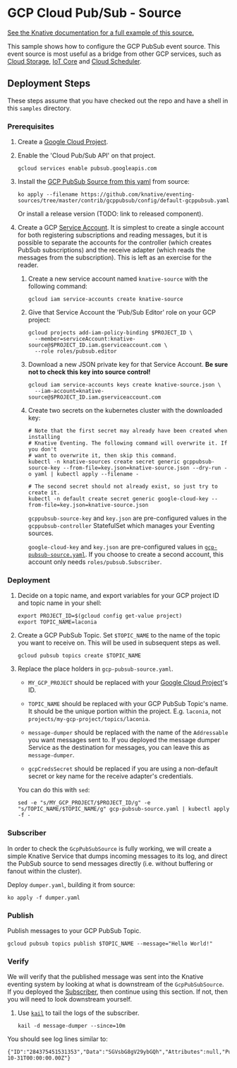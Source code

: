 # GCP Cloud Pub/Sub - Source

[See the Knative documentation for a full example of this source.](https://github.com/knative/docs/tree/master/eventing/samples/gcp-pubsub-source)

This sample shows how to configure the GCP PubSub event source. This event
source is most useful as a bridge from other GCP services, such as
[Cloud Storage](https://cloud.google.com/storage/docs/pubsub-notifications),
[IoT Core](https://cloud.google.com/iot/docs/how-tos/devices) and
[Cloud Scheduler](https://cloud.google.com/scheduler/docs/creating#).

## Deployment Steps

These steps assume that you have checked out the repo and have a shell
in this `samples` directory.

### Prerequisites

1. Create a
   [Google Cloud Project](https://cloud.google.com/resource-manager/docs/creating-managing-projects).
1. Enable the 'Cloud Pub/Sub API' on that project.

   ```shell
   gcloud services enable pubsub.googleapis.com
   ```

1. Install the
   [GCP PubSub Source from this yaml](../config/default-gcppubsub.yaml) from
   source:

   ```shell
   ko apply --filename https://github.com/knative/eventing-sources/tree/master/contrib/gcppubsub/config/default-gcppubsub.yaml
   ```

   Or install a release version (TODO: link to released component).

1. Create a GCP
   [Service Account](https://console.cloud.google.com/iam-admin/serviceaccounts/project).
   It is simplest to create a single account for both registering subscriptions
   and reading messages, but it is possible to separate the accounts for the
   controller (which creates PubSub subscriptions) and the receive adapter
   (which reads the messages from the subscription). This is left as an exercise
   for the reader.

   1. Create a new service account named `knative-source` with the following
      command:
 
      ```shell
      gcloud iam service-accounts create knative-source
      ```

    1. Give that Service Account the 'Pub/Sub Editor' role on your GCP project:
       ```shell
       gcloud projects add-iam-policy-binding $PROJECT_ID \
         --member=serviceAccount:knative-source@$PROJECT_ID.iam.gserviceaccount.com \
         --role roles/pubsub.editor
       ```

    1. Download a new JSON private key for that Service Account. **Be sure not to
       check this key into source control!**

       ```shell
       gcloud iam service-accounts keys create knative-source.json \
         --iam-account=knative-source@$PROJECT_ID.iam.gserviceaccount.com
       ```

    1. Create two secrets on the kubernetes cluster with the downloaded key:
                                                                                                      
       ```shell
       # Note that the first secret may already have been created when installing
       # Knative Eventing. The following command will overwrite it. If you don't
       # want to overwrite it, then skip this command.
       kubectl -n knative-sources create secret generic gcppubsub-source-key --from-file=key.json=knative-source.json --dry-run -o yaml | kubectl apply --filename -

       # The second secret should not already exist, so just try to create it.
       kubectl -n default create secret generic google-cloud-key --from-file=key.json=knative-source.json
       ```

       `gcppubsub-source-key` and `key.json` are pre-configured values in the
       `gcppubsub-controller` StatefulSet which manages your Eventing sources.

       `google-cloud-key` and `key.json` are pre-configured values in
       [`gcp-pubsub-source.yaml`](./gcp-pubsub-source.yaml). If you choose to
       create a second account, this account only needs
       `roles/pubsub.Subscriber`.


### Deployment

1. Decide on a topic name, and export variables for your GCP project
   ID and topic name in your shell:
   
   ```shell
   export PROJECT_ID=$(gcloud config get-value project)
   export TOPIC_NAME=laconia
   ```

1. Create a GCP PubSub Topic. Set `$TOPIC_NAME` to the name of the topic you
   want to receive on. This will be used in subsequent steps as well.

   ```shell
   gcloud pubsub topics create $TOPIC_NAME
   ```

1. Replace the place holders in `gcp-pubsub-source.yaml`.

   - `MY_GCP_PROJECT` should be replaced with your
     [Google Cloud Project](https://cloud.google.com/resource-manager/docs/creating-managing-projects)'s
     ID.

   - `TOPIC_NAME` should be replaced with your GCP PubSub Topic's name. It
     should be the unique portion within the project. E.g. `laconia`, not
     `projects/my-gcp-project/topics/laconia`.

   - `message-dumper` should be replaced with the name of the `Addressable` you
     want messages sent to. If you deployed the message dumper Service as the
     destination for messages, you can leave this as `message-dumper`.
 
   - `gcpCredsSecret` should be replaced if you are using a non-default secret
     or key name for the receive adapter's credentials.

   You can do this with `sed`:

   ```shell
   sed -e "s/MY_GCP_PROJECT/$PROJECT_ID/g" -e "s/TOPIC_NAME/$TOPIC_NAME/g" gcp-pubsub-source.yaml | kubectl apply -f -
   ```

### Subscriber

In order to check the `GcpPubSubSource` is fully working, we will create a
simple Knative Service that dumps incoming messages to its log, and direct the
PubSub source to send messages directly (i.e. without buffering or fanout within
the cluster).

Deploy `dumper.yaml`, building it from source:

   ```shell
   ko apply -f dumper.yaml
   ```

### Publish

Publish messages to your GCP PubSub Topic.

```shell
gcloud pubsub topics publish $TOPIC_NAME --message="Hello World!"
```

### Verify

We will verify that the published message was sent into the Knative eventing
system by looking at what is downstream of the `GcpPubSubSource`. If you
deployed the [Subscriber](#subscriber), then continue using this section. If
not, then you will need to look downstream yourself.

1. Use [`kail`](https://github.com/boz/kail) to tail the logs of the subscriber.

   ```shell
   kail -d message-dumper --since=10m
   ```

You should see log lines similar to:

```
{"ID":"284375451531353","Data":"SGVsbG8gV29ybGQh","Attributes":null,"PublishTime":"2018-10-31T00:00:00.00Z"}

```
